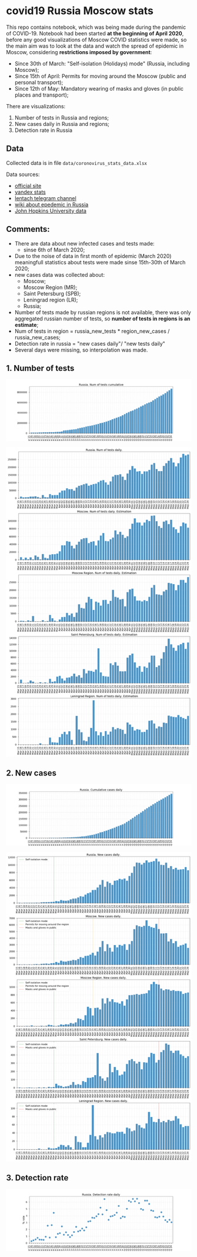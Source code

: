 # covid19 Russia Moscow stats

This repo contains notebook, which was being made during the pandemic of COVID-19. Notebook had been started **at the beginning of April 2020**, before any good visualizations of Moscow COVID statistics were made, so the main aim was to look at the data and watch the spread of epidemic in Moscow, considering **restrictions imposed by government**:

- Since 30th of March: "Self-isolation (Holidays) mode" (Russia, including Moscow);
- Since 15th of April: Permits for moving around the Moscow (public and personal transport);
- Since 12th of May: Mandatory wearing of masks and gloves (in public places and transport);

There are visualizations:

1. Number of tests in Russia and regions;
2. New cases daily in Russia and regions;
3. Detection rate in Russia

## Data

Collected data is in file `data/coronovirus_stats_data.xlsx`

Data sources:

- [official site](https://стопкоронавирус.рф/)
- [yandex stats](https://yandex.ru/covid19/stat?utm_source=main_graph&geoId=213)
- [lentach telegram channel](https://t.me/lentachold)
- [wiki about epedemic in Russia](https://ru.wikipedia.org/wiki/%D0%A0%D0%B0%D1%81%D0%BF%D1%80%D0%BE%D1%81%D1%82%D1%80%D0%B0%D0%BD%D0%B5%D0%BD%D0%B8%D0%B5_COVID-19_%D0%B2_%D0%A0%D0%BE%D1%81%D1%81%D0%B8%D0%B8)
- [John Hopkins University data](https://coronavirus.jhu.edu/map.html)


## Comments:

- There are data about new infected cases and tests made:
    - sinse 6th of March 2020;
- Due to the noise of data in first month of epidemic (March 2020) meaningfull statistics about tests were made sinse 15th-30th of March 2020;
- new cases data was collected about:
    - Moscow;
    - Moscow Region (MR);
    - Saint Petersburg (SPB);
    - Leningrad region (LR);
    - Russia;
- Number of tests made by russian regions is not available, there was only aggregated russian number of tests, so **number of tests in regions is an estimate**;
- Num of tests in region = russia_new_tests * region_new_cases / russia_new_cases;
- Detection rate in russia = "new cases daily"/ "new tests daily"
- Several days were missing, so interpolation was made.

## 1. Number of tests

![Russia num tests cumulative](https://github.com/mike-chesnokov/covid19_russia_moscow/blob/master/pictures/russia_num_tests_cumulative.png)

![Regions num tests daily](https://github.com/mike-chesnokov/covid19_russia_moscow/blob/master/pictures/num_tests_by_region.png)

## 2. New cases

![Russia new cases cumulative](https://github.com/mike-chesnokov/covid19_russia_moscow/blob/master/pictures/russia_num_new_cases_daily_cumulative.png)

![Regions new cases daily](https://github.com/mike-chesnokov/covid19_russia_moscow/blob/master/pictures/num_new_cases_by_region.png)

## 3. Detection rate

![Russia detection rate](https://github.com/mike-chesnokov/covid19_russia_moscow/blob/master/pictures/russia_detection_rate_daily.png)
